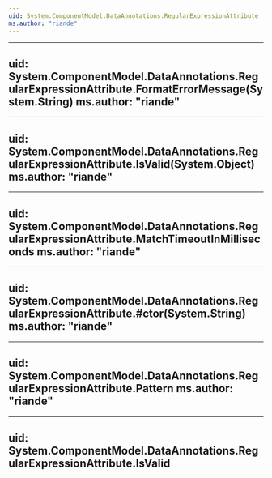 ```yaml
---
uid: System.ComponentModel.DataAnnotations.RegularExpressionAttribute
ms.author: "riande"
---
```


---
uid: System.ComponentModel.DataAnnotations.RegularExpressionAttribute.FormatErrorMessage(System.String)
ms.author: "riande"
---

---
uid: System.ComponentModel.DataAnnotations.RegularExpressionAttribute.IsValid(System.Object)
ms.author: "riande"
---

---
uid: System.ComponentModel.DataAnnotations.RegularExpressionAttribute.MatchTimeoutInMilliseconds
ms.author: "riande"
---

---
uid: System.ComponentModel.DataAnnotations.RegularExpressionAttribute.#ctor(System.String)
ms.author: "riande"
---

---
uid: System.ComponentModel.DataAnnotations.RegularExpressionAttribute.Pattern
ms.author: "riande"
---

---
uid: System.ComponentModel.DataAnnotations.RegularExpressionAttribute.IsValid
---
